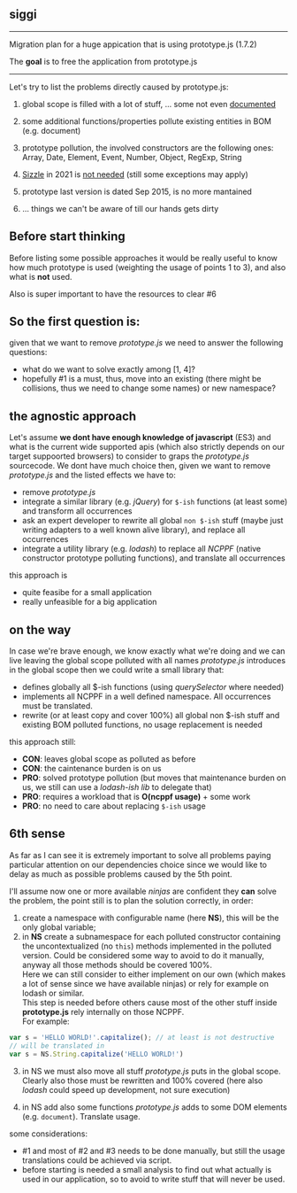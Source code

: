 ## siggi
---
Migration plan for a huge appication that is using prototype.js (1.7.2)  

The **goal** is to free the application from prototype.js

---

Let's try to list the problems directly caused by prototype.js:  
1) global scope is filled with a lot of stuff, ... some not even [documented](http://api.prototypejs.org/)  

2) some additional functions/properties pollute existing entities in BOM (e.g. document)  

3) prototype pollution, the involved constructors are the following ones:  
    Array, Date, Element, Event, Number, Object, RegExp, String  

4) [Sizzle](https://github.com/jquery/sizzle) in 2021 is [not needed](https://caniuse.com/?search=querySelector) (still some exceptions may apply)

5) prototype last version is dated Sep 2015, is no more mantained  

6) ... things we can't be aware of till our hands gets dirty 

## Before start thinking

Before listing some possible approaches it would be really useful to know how much prototype is used (weighting the usage of points 1 to 3), and also what is **not** used.  

Also is super important to have the resources to clear #6  

## So the first question is:  
given that we want to remove _prototype.js_ we need to answer the following questions:
- what do we want to solve exactly among [1, 4]? 
- hopefully #1 is a must, thus, move into an existing (there might be collisions, thus we need to change some names) or new namespace?  

## the agnostic approach
Let's assume **we dont have enough knowledge of javascript** (ES3) and what is the current wide supported apis (which also strictly depends on our target suppoorted browsers) to consider to graps the _prototype.js_ sourcecode. We dont have much choice then, given we want to remove _prototype.js_ and the listed effects we have to:
- remove _prototype.js_
- integrate a similar library (e.g. _jQuery_) for `$-ish` functions (at least some) and transform all occurrences
- ask an expert developer to rewrite all global `non $-ish` stuff (maybe just writing adapters to a well known alive library), and replace all occurrences
- integrate a utility library (e.g. _lodash_) to replace all _NCPPF_ (native constructor prototype polluting functions), and translate all occurrences

this approach is
- quite feasibe for a small application
- really unfeasible for a big application

## on the way
In case we're brave enough, we know exactly what we're doing and we can live leaving the global scope polluted with all names _prototype.js_ introduces in the global scope then we could write a small library that:
- defines globally all $-ish functions (using _querySelector_ where needed)
- implements all NCPPF in a well defined namespace. All occurrences must be translated.
- rewrite (or at least copy and cover 100%) all global non $-ish stuff and existing BOM polluted functions, no usage replacement is needed

this approach still:
- **CON**: leaves global scope as polluted as before
- **CON**: the caintenance burden is on us
- **PRO**: solved prototype pollution (but moves that maintenance burden on us, we still can use a _lodash-ish lib_ to delegate that)
- **PRO**: requires a workload that is **O(ncppf usage)** + some work
- **PRO**: no need to care about replacing `$-ish` usage

## 6th sense
As far as I can see it is extremely important to solve all problems paying particular attention on our dependencies choice since we would like to delay as much as possible problems caused by the 5th point.  

I'll assume now one or more available _ninjas_ are confident they **can** solve the problem, the point still is to plan the solution correctly, in order:  
1) create a namespace with configurable name (here **NS**), this will be the only global variable;   
2) in **NS** create a subnamespace for each polluted constructor containing the uncontextualized (no `this`) methods implemented in the polluted version.  Could be considered some way to avoid to do it manually, anyway all those methods should be covered 100%.  
Here we can still consider to either implement on our own (which makes a lot of sense since we have available ninjas) or rely for example on lodash or similar.  
This step is needed before others cause most of the other stuff inside __prototype.js__ rely internally on those NCPPF.  
For example:
``` javascript
var s = 'HELLO WORLD!'.capitalize(); // at least is not destructive
// will be translated in
var s = NS.String.capitalize('HELLO WORLD!') 
``` 
    
3) in NS we must also move all stuff _prototype.js_ puts in the global scope.  
Clearly also those must be rewritten and 100% covered (here also _lodash_ could speed up development, not sure execution)

4) in NS add also some functions _prototype.js_ adds to some DOM elements (e.g. `document`). Translate usage.

some considerations:  
- #1 and most of #2 and #3 needs to be done manually, but still the usage translations could be achieved via script.
- before starting is needed a small analysis to find out what actually is used in our application, so to avoid to write stuff that will never be used.
